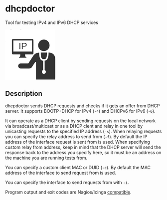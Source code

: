 # dhcpdoctor

Tool for testing IPv4 and IPv6 DHCP services

![Logo](logo.png)

## Description

dhcpdoctor sends DHCP requests and checks if it gets an offer from DHCP server.
It supports BOOTP+DHCP for IPv4 (`-4`) and DHCPv6 for IPv6 (`-6`).

It can operate as a DHCP client by sending requests on the local network via
broadcast/multicast or as a DHCP clent and relay in one tool by unicasting
requests to the specified IP address (`-s`). When relaying requests you can
specify the relay address to send from (`-f`). By default the IP address of
the interface request is sent from is used. When specifying custom relay from
address, keep in mind that the DHCP server will send the response back to the
address you specify here, so it must be an address on the machine you are
running tests from.

You can specify a custom client MAC or DUID (`-c`). By default the MAC address
of the interface to send request from is used.

You can specify the interface to send requests from with `-i`.

Program output and exit codes are Nagios/Icinga [compatible](https://nagios-plugins.org/doc/guidelines.html).
